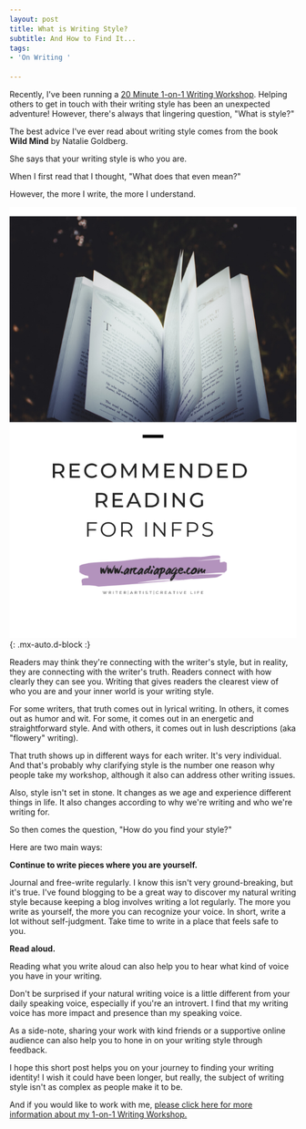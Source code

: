 ```yaml
---
layout: post
title: What is Writing Style?
subtitle: And How to Find It...
tags:
- 'On Writing '

---
```

Recently, I've been running a [20 Minute 1-on-1 Writing Workshop](https://payhip.com/b/9pD0). Helping others to get in touch with their writing style has been an unexpected adventure! However, there's always that lingering question, "What is style?"

The best advice I've ever read about writing style comes from the book **Wild Mind** by Natalie Goldberg.

She says that your writing style is who you are.

When I first read that I thought, "What does that even mean?"

However, the more I write, the more I understand.

![](/uploads/the-perfect-pinterest-pin.png){: .mx-auto.d-block :}

Readers may think they're connecting with the writer's style, but in reality, they are connecting with the writer's truth. Readers connect with how clearly they can see you. Writing that gives readers the clearest view of who you are and your inner world is your writing style.

For some writers, that truth comes out in lyrical writing.
In others, it comes out as humor and wit.
For some, it comes out in an energetic and straightforward style.
And with others, it comes out in lush descriptions (aka "flowery" writing).

That truth shows up in different ways for each writer. It's very individual. And that's probably why clarifying style is the number one reason why people take my workshop, although it also can address other writing issues.

Also, style isn't set in stone. It changes as we age and experience different things in life. It also changes according to why we're writing and who we're writing for.

So then comes the question, "How do you find your style?"

Here are two main ways:

**Continue to write pieces where you are yourself.**

Journal and free-write regularly. I know this isn't very ground-breaking, but it's true. I've found blogging to be a great way to discover my natural writing style because keeping a blog involves writing a lot regularly. The more you write as yourself, the more you can recognize your voice. In short, write a lot without self-judgment. Take time to write in a place that feels safe to you.

**Read aloud.**

Reading what you write aloud can also help you to hear what kind of voice you have in your writing.

Don't be surprised if your natural writing voice is a little different from your daily speaking voice, especially if you're an introvert. I find that my writing voice has more impact and presence than my speaking voice.

As a side-note, sharing your work with kind friends or a supportive online audience can also help you to hone in on your writing style through feedback.

I hope this short post helps you on your journey to finding your writing identity! I wish it could have been longer, but really, the subject of writing style isn't as complex as people make it to be.

And if you would like to work with me, [please click here for more information about my 1-on-1 Writing Workshop.](https://payhip.com/b/9pD0)